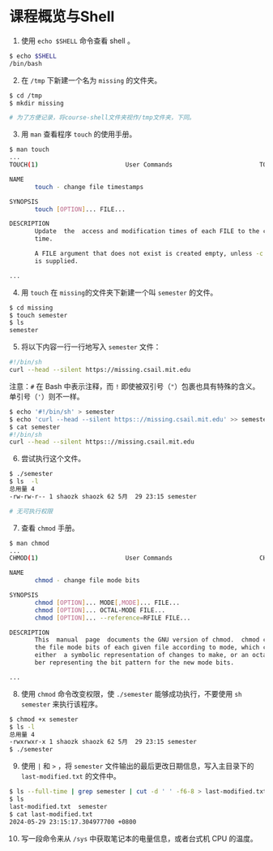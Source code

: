 # 课程概览与Shell

1. 使用 ``echo $SHELL`` 命令查看 shell 。

```sh
$ echo $SHELL
/bin/bash
```

2. 在 ``/tmp`` 下新建一个名为 ``missing`` 的文件夹。

```sh
$ cd /tmp
$ mkdir missing

# 为了方便记录，将course-shell文件夹视作/tmp文件夹，下同。
```

3. 用 ``man`` 查看程序 ``touch`` 的使用手册。

```sh
$ man touch
...
TOUCH(1)                        User Commands                        TOUCH(1)

NAME
       touch - change file timestamps

SYNOPSIS
       touch [OPTION]... FILE...

DESCRIPTION
       Update  the  access and modification times of each FILE to the current
       time.

       A FILE argument that does not exist is created empty, unless -c or  -h
       is supplied.

...
```

4. 用 ``touch`` 在 ``missing``的文件夹下新建一个叫 ``semester`` 的文件。

```sh
$ cd missing
$ touch semester
$ ls
semester
```

5. 将以下内容一行一行地写入 ``semester`` 文件：

```sh
#!/bin/sh
curl --head --silent https://missing.csail.mit.edu
```

注意：``#`` 在 Bash 中表示注释，而 ``!`` 即使被双引号（``"``）包裹也具有特殊的含义。单引号（``'``）则不一样。

```sh
$ echo '#!/bin/sh' > semester 
$ echo 'curl --head --silent https:://missing.csail.mit.edu' >> semester 
$ cat semester 
#!/bin/sh
curl --head --silent https:://missing.csail.mit.edu
```

6. 尝试执行这个文件。

```sh
$ ./semester
$ ls  -l
总用量 4
-rw-rw-r-- 1 shaozk shaozk 62 5月  29 23:15 semester

# 无可执行权限
```

7. 查看 ``chmod`` 手册。

```sh
$ man chmod
...
CHMOD(1)                        User Commands                        CHMOD(1)

NAME
       chmod - change file mode bits

SYNOPSIS
       chmod [OPTION]... MODE[,MODE]... FILE...
       chmod [OPTION]... OCTAL-MODE FILE...
       chmod [OPTION]... --reference=RFILE FILE...

DESCRIPTION
       This  manual  page  documents the GNU version of chmod.  chmod changes
       the file mode bits of each given file according to mode, which can  be
       either  a symbolic representation of changes to make, or an octal num‐
       ber representing the bit pattern for the new mode bits.

...
```

8. 使用 ``chmod`` 命令改变权限，使 ``./semester`` 能够成功执行，不要使用 ``sh semester`` 来执行该程序。

```sh
$ chmod +x semester
$ ls -l
总用量 4
-rwxrwxr-x 1 shaozk shaozk 62 5月  29 23:15 semester
$ ./semester
```

9. 使用 ``|`` 和 ``>`` ，将 ``semester`` 文件输出的最后更改日期信息，写入主目录下的 ``last-modified.txt`` 的文件中。

```sh
$ ls --full-time | grep semester | cut -d ' ' -f6-8 > last-modified.txt
$ ls
last-modified.txt  semester
$ cat last-modified.txt 
2024-05-29 23:15:17.304977700 +0800

```

10. 写一段命令来从 ``/sys`` 中获取笔记本的电量信息，或者台式机 CPU 的温度。

```sh

```

